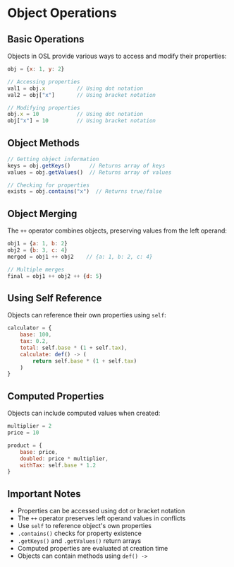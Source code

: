 # Object Operations

## Basic Operations

Objects in OSL provide various ways to access and modify their properties:

```javascript
obj = {x: 1, y: 2}

// Accessing properties
val1 = obj.x          // Using dot notation
val2 = obj["x"]       // Using bracket notation

// Modifying properties
obj.x = 10            // Using dot notation
obj["x"] = 10         // Using bracket notation
```

## Object Methods

```javascript
// Getting object information
keys = obj.getKeys()      // Returns array of keys
values = obj.getValues()  // Returns array of values

// Checking for properties
exists = obj.contains("x")  // Returns true/false
```

## Object Merging

The `++` operator combines objects, preserving values from the left operand:

```javascript
obj1 = {a: 1, b: 2}
obj2 = {b: 3, c: 4}
merged = obj1 ++ obj2    // {a: 1, b: 2, c: 4}

// Multiple merges
final = obj1 ++ obj2 ++ {d: 5}
```

## Using Self Reference

Objects can reference their own properties using `self`:

```javascript
calculator = {
    base: 100,
    tax: 0.2,
    total: self.base * (1 + self.tax),
    calculate: def() -> (
        return self.base * (1 + self.tax)
    )
}
```

## Computed Properties

Objects can include computed values when created:

```javascript
multiplier = 2
price = 10

product = {
    base: price,
    doubled: price * multiplier,
    withTax: self.base * 1.2
}
```

## Important Notes

- Properties can be accessed using dot or bracket notation
- The `++` operator preserves left operand values in conflicts
- Use `self` to reference object's own properties
- `.contains()` checks for property existence
- `.getKeys()` and `.getValues()` return arrays
- Computed properties are evaluated at creation time
- Objects can contain methods using `def() ->` 